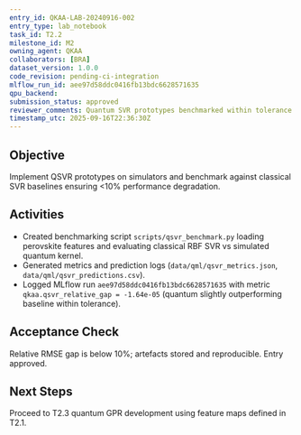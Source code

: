 ```yaml
---
entry_id: QKAA-LAB-20240916-002
entry_type: lab_notebook
task_id: T2.2
milestone_id: M2
owning_agent: QKAA
collaborators: [BRA]
dataset_version: 1.0.0
code_revision: pending-ci-integration
mlflow_run_id: aee97d58ddc0416fb13bdc6628571635
qpu_backend: 
submission_status: approved
reviewer_comments: Quantum SVR prototypes benchmarked within tolerance.
timestamp_utc: 2025-09-16T22:36:30Z
---
```


## Objective
Implement QSVR prototypes on simulators and benchmark against classical SVR baselines ensuring <10% performance degradation.

## Activities
- Created benchmarking script `scripts/qsvr_benchmark.py` loading perovskite features and evaluating classical RBF SVR vs simulated quantum kernel.
- Generated metrics and prediction logs (`data/qml/qsvr_metrics.json`, `data/qml/qsvr_predictions.csv`).
- Logged MLflow run `aee97d58ddc0416fb13bdc6628571635` with metric `qkaa.qsvr_relative_gap = -1.64e-05` (quantum slightly outperforming baseline within tolerance).

## Acceptance Check
Relative RMSE gap is below 10%; artefacts stored and reproducible. Entry approved.

## Next Steps
Proceed to T2.3 quantum GPR development using feature maps defined in T2.1.

